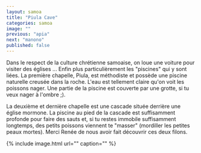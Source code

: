 ```yaml
---
layout: samoa
title: "Piula Cave"
categories: samoa
image: ""
previous: "apia"
next: "manono"
published: false
---
```


Dans le respect de la culture chrétienne samoaise, on loue une voiture pour visiter des églises ... Enfin plus particulièrement les "piscines" qui y sont liées. La première chapelle, Piula, est méthodiste et possède une piscine naturelle creusée dans la roche. L'eau est tellement claire qu'on voit les poissons nager. Une partie de la piscine est couverte par une grotte, si tu veux nager à l'ombre ;). 

La deuxième et dernière chapelle est une cascade située derrière une église mormone. La piscine au pied de la cascade est suffisamment profonde pour faire des sauts et, si tu restes immobile suffisamment longtemps, des petits poissons viennent te "masser" (mordiller les petites peaux mortes). Merci Renée de nous avoir fait découvrir ces deux filons.

{% include image.html url="" caption="" %}